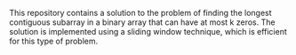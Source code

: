 This repository contains a solution to the problem of finding the longest contiguous subarray in a binary array that can have at most k zeros. The solution is implemented using a sliding window technique, which is efficient for this type of problem.
